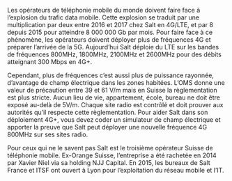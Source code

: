 Les opérateurs de téléphonie mobile du monde doivent faire face à l’explosion du trafic data mobile. Cette explosion se traduit par une multiplication par deux entre 2016 et 2017 chez Salt en 4G/LTE, et par 8 depuis 2015 pour atteindre 8 000 000 Gb par mois. Pour faire face à ce phénomène, les opérateurs doivent déployer plus de fréquences 4G et préparer l’arrivée de la 5G.
Aujourd’hui Salt déploie du LTE sur les bandes de fréquences 800MHz, 1800MHz, 2100MHz et 2600MHz pour des débits atteignant 300 Mbps en 4G+.

Cependant, plus de fréquences c’est aussi plus de puissance rayonnée, d’avantage de champ électrique dans les zones habitées. L’OMS donne une valeur de précaution entre 39 et 61 V/m mais en Suisse la règlementation est plus stricte. Aucun lieu de vie, appartement, école, bureau ne doit être exposé au-delà de 5V/m.
Chaque site radio est contrôlé et doit prouver aux autorités qu’il respecte cette règlementation.
Pour aider Salt dans son déploiement 4G+, vous devez coder un simulateur de champ électrique et apporter la preuve que Salt peut déployer une nouvelle fréquence 4G 800MHz sur ses sites radio.

Pour ceux qui ne le savent pas Salt est le troisième opérateur Suisse de téléphonie mobile. Ex-Orange Suisse, l’entreprise a été rachetée en 2014 par Xavier Niel via sa holding NJJ Capital. En 2015, les bureaux de Salt France et ITSF ont ouvert à Lyon pour l’exploitation du réseau mobile et l’IT.
